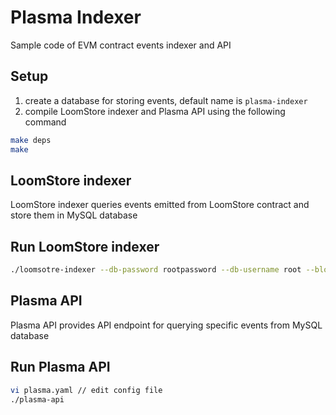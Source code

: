 Plasma Indexer
===

Sample code of EVM contract events indexer and API

## Setup

1. create a database for storing events, default name is `plasma-indexer`
2. compile LoomStore indexer and Plasma API using the following command
```sh
make deps
make
```

## LoomStore indexer
LoomStore indexer queries events emitted from LoomStore contract and store them in MySQL database

## Run LoomStore indexer
```sh
./loomsotre-indexer --db-password rootpassword --db-username root --block-height 5714082 --read-uri http://plasma.dappchains.com/query
```

## Plasma API
Plasma API provides API endpoint for querying specific events from MySQL database

## Run Plasma API
```sh
vi plasma.yaml // edit config file
./plasma-api
```